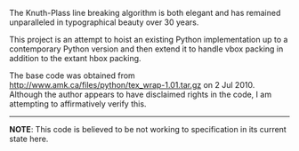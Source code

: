 The Knuth-Plass line breaking algorithm is both elegant and has remained unparalleled in typographical beauty over 30 years.

This project is an attempt to hoist an existing Python implementation up to a contemporary Python version and then extend it to handle vbox packing in addition to the extant hbox packing.

The base code was obtained from http://www.amk.ca/files/python/tex_wrap-1.01.tar.gz on 2 Jul 2010. Although the author appears to have disclaimed rights in the code, I am attempting to affirmatively verify this.


---


**NOTE**: This code is believed to be not working to specification in its current state here.